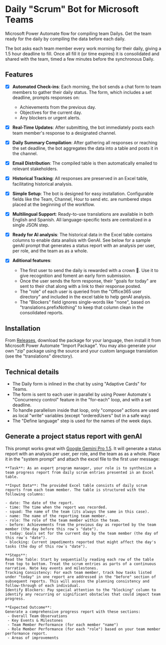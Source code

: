 # Daily "Scrum" Bot for Microsoft Teams
Microsoft Power Automate flow for compiling team Dailys.
Get the team ready for the daily by compiling the data before each daily.

The bot asks each team member every work morning for their daily, giving a 1.5 hour deadline to fill.
Once all fill it (or time expires) it is consolidated and shared with the team, timed a few minutes before the synchronous Daily.

## Features

- [x] **Automated Check-ins**: Each morning, the bot sends a chat form to team members to gather their daily status. The form, which includes a set deadline, prompts responses on:
  - Achievements from the previous day.
  - Objectives for the current day.
  - Any blockers or urgent alerts.

- [x] **Real-Time Updates**: After submitting, the bot immediately posts each team member's response to a designated channel.

- [x] **Daily Summary Compilation**: After gathering all responses or reaching the set deadline, the bot aggregates the data into a table and posts it in the channel.

- [x] **Email Distribution**: The compiled table is then automatically emailed to relevant stakeholders.

- [x] **Historical Tracking**: All responses are preserved in an Excel table, facilitating historical analysis.

- [x] **Simple Setup**: The bot is designed for easy installation. Configurable fields like the Team, Channel, Hour to send etc. are numbered steps placed at the beginning of the workflow.

- [x] **Multilingual Support**: Ready-to-use translations are available in both English and Spanish. All language-specific texts are centralized in a single JSON step.

- [x] **Ready for AI analysis**: The historical data in the Excel table contains columns to enable data analisis with GenAI. See below for a sample genAI prompt that generates a status report with an analysis per user, per role, and the team as as a whole.

- [x] **Aditional features**:
   - The first user to send the daily is rewarded with a crown 👑. Use it to give recognition and foment an early form submission.
   - Once the user sends the form response, their "goals for today" are sent to their chat along with a link to their response posted.
   - The "role" of each user is queried from the "Office365 user directory" and included in the excel table to help genAI analysis.
   - The "Blockers" field ignores single-words like "none", based on "translations.prefixNothing" to keep that column clean in the consolidated reports.

## Installation
From [Releases](https://github.com/zmandel/dailybot/releases/), download the package for your language, then install it from Microsoft Power Automate "Import Package". You may also generate your own "zip" package using the source and your custom language translation (see the "translations" directory).

## Technical details
  - The Daily form is inlined in the chat by using "Adaptive Cards" for Teams.
  - The form is sent to each user in parallel by using Power Automate´s "Concurrency control" feature in the "for-each" loop, and with a set deadline.
  - To handle parallelism inside that loop, only "compose" actions are used as local "write" variables (except "orderedUsers" but in a safe way)
  - The "Define language" step is used for the names of the week days.
 
## Generate a project status report with genAI
This prompt works great with [Google Gemini Pro 1.5](https://aistudio.google.com/app/prompts/new_chat). It will generate a status report with an analysis per user, per role, and the team as as a whole. Place it in the "system prompt" and attach the excel file to the first user message:

```
**Task**: As an expert program manager, your role is to synthesize a team progress report from daily scrum entries presented in an Excel table.

**Input Data**: The provided Excel table consists of daily scrum reports from each team member. The table is structured with the following columns:

- date: The date of the report.
- time: The time when the report was recorded.
- squad: The name of the team (its always the same in this case).
- name: The name of the reporting team member.
- role: The role of the team member within the team.
- before: Achievements from the previous day as reported by the team member (the day before this row´s "date").
- today: Goals set for the current day by the team member (the day of this row´s "date").
- blocking: Current impediments reported that might affect the day's tasks (the day of this row´s "date").

**Steps**:
Read the Table: Start by sequentially reading each row of the table from top to bottom. Treat the scrum entries as parts of a continuous narrative. Note key events and milestones.
Tracking Consistency: For each team member, track how tasks listed under "today" in one report are addressed in the "before" section of subsequent reports. This will assess the planning consistency and follow-through of each individual.
Identify Blockers: Pay special attention to the "blocking" column to identify any recurring or significant obstacles that could impact team progress.

**Expected Outcome**:
Generate a comprehensive progress report with these sections:
 - Overall Team Observations
 - Key Events & Milestones
 - Team Member Performance (for each member "name")
 - Role Member Performance (for each "role") based on your team member performance report.
 - Areas of improvements

```

